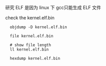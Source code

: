 研究 ELF 是因为 linux 下 gcc只能生成 ELF 文件


check the kernel.elf.bin
```
  objdump -D kernel.elf.bin

  file kernel.elf.bin

  # show file length
  ll kernel.elf.bin    

  hexdump kernel.elf.bin   
```